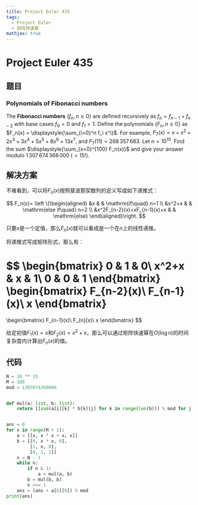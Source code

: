 ```yaml
---
title: Project Euler 435
tags:
  - Project Euler
  - 矩阵快速幂
mathjax: true
---
```

<escape><!-- more --></escape>
    
# Project Euler 435
## 题目
### Polynomials of Fibonacci numbers


The **Fibonacci numbers** $\{f_n, n \ge 0\}$ are defined recursively as $f_n = f_{n-1} + f_{n-2}$ with base cases $f_0 = 0$ and $f_1 = 1$.
Define the polynomials $\{F_n, n \ge 0\}$ as $F_n(x) = \displaystyle{\sum_{i=0}^n f_i x^i}$.
For example, $F_7(x) = x + x^2 + 2x^3 + 3x^4 + 5x^5 + 8x^6 + 13x^7$, and $F_7(11) = 268\,357\,683$.
Let $n = 10^{15}$. Find the sum $\displaystyle{\sum_{x=0}^{100} F_n(x)}$ and give your answer modulo $1\,307\,674\,368\,000 \ (= 15!)$.





## 解决方案

不难看到，可以将$F_n(x)$按照斐波那契数列的定义写成如下递推式：

$$
F_n(x)=
\left \{\begin{aligned}
  &x  & & \mathrm{if\quad} n=1 \\
  &x^2+x & & \mathrm{else if\quad} n=2 \\
  &x^2F_{n-2}(x)+xF_{n-1}(x)+x & & \mathrm{else}
\end{aligned}\right.
$$

只要$x$是一个定值，那么$F_{n}(x)$就可以看成是一个在$n$上的线性递推。

将递推式写成矩阵形式，那么有：

$$
\begin{bmatrix}
0 & 1 & 0\\
x^2+x & x & 1\\
0 & 0 & 1
\end{bmatrix}
\begin{bmatrix}
F_{n-2}(x)\\
F_{n-1}(x)\\
x
\end{bmatrix}
=
\begin{bmatrix}
F_{n-1}(x)\\
F_{n}(x)\\
x
\end{bmatrix}
$$

给定初值$F_1(x)=x$和$F_2(x)=x^2+x$，那么可以通过矩阵快速幂在$O(\log n)$的时间复杂度内计算出$F_n(x)$的值。

## 代码


```py
N = 10 ** 15
M = 100
mod = 1307674368000


def mul(a: list, b: list):
    return [[sum(a[i][k] * b[k][j] for k in range(len(b))) % mod for j in range(len(b[0]))] for i in range(len(a))]


ans = 0
for x in range(M + 1):
    a = [[x, x * x + x, x]]
    b = [[0, x * x, 0],
         [1, x, 0],
         [0, 1, 1]]
    n = N - 1
    while n:
        if n & 1:
            a = mul(a, b)
        b = mul(b, b)
        n >>= 1
    ans = (ans + a[0][0]) % mod
print(ans)

```